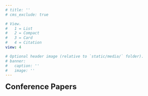 ```yaml
---
# title: ''
# cms_exclude: true

# View.
#   1 = List
#   2 = Compact
#   3 = Card
#   4 = Citation
view: 4

# Optional header image (relative to `static/media/` folder).
# banner:
#   caption: ''
#   image: ''
---
```


<font size=5> **Conference Papers** </font>
